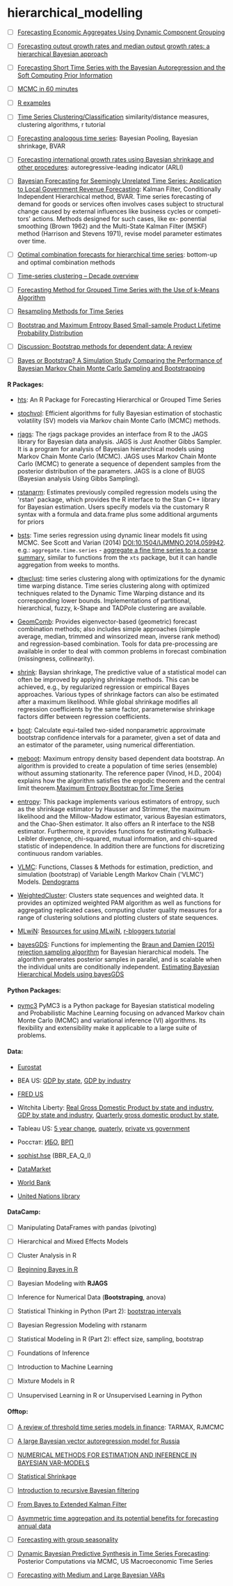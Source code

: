 # hierarchical_modelling

- [ ] [Forecasting Economic Aggregates Using
Dynamic Component Grouping](https://mpra.ub.uni-muenchen.de/81585/1/MPRA_paper_81585.pdf)


- [ ] [Forecasting output growth rates and median output growth rates: a hierarchical Bayesian approach
](https://onlinelibrary.wiley.com/doi/pdf/10.1002/for.800)



- [ ] [Forecasting Short Time Series
with the Bayesian Autoregression
and the Soft Computing Prior Information](https://link.springer.com/chapter/10.1007/978-3-319-10765-3_10)

- [ ] [MCMC in 60 minutes](http://www.math.chalmers.se/~bodavid/GMRF2015/Lectures/F6slides.pdf)




- [ ] [R examples](http://www.rdatamining.com/examples/hierarchical-clustering)





- [ ] [Time Series Clustering/Classification](http://www.stat.unc.edu/faculty/pipiras/timeseries/Multivariate_6_-_Classification_Clustering_-_Menu.html#what_is_this_all_about)
similarity/distance measures, clustering algorithms, r tutorial



- [ ] [Forecasting analogous time series](http://citeseerx.ist.psu.edu/viewdoc/download?doi=10.1.1.519.6011&rep=rep1&type=pdf): Bayesian Pooling, Bayesian shrinkage, BVAR  


- [ ] [Forecasting international growth rates using Bayesian shrinkage and other procedures](https://www.sciencedirect.com/science/article/pii/0304407689900365): autoregressive-leading indicator (ARLI) 


- [ ] [Bayesian Forecasting for Seemingly Unrelated Time Series: Application to Local Government Revenue Forecasting](https://www.jstor.org/stable/2632644?seq=1#page_scan_tab_contents):
Kalman Filter,  Conditionally Independent Hierarchical method,  BVAR.  Time series forecasting of demand for goods or services
 often involves cases subject to structural change caused
 by external influences like business cycles or competi-
 tors' actions. Methods designed for such cases, like ex-
 ponential smoothing (Brown 1962) and the Multi-State
 Kalman Filter (MSKF) method (Harrison and Stevens
 1971), revise model parameter estimates over time.




- [ ] [Optimal combination forecasts for hierarchical time series](https://robjhyndman.com/papers/Hierarchical6.pdf):  bottom-up and optimal combination methods




- [ ] [Time-series clustering – Decade overview](https://www.sciencedirect.com/science/article/abs/pii/S0306437915000733) 


- [ ] [Forecasting Method for Grouped Time Series with the Use of k-Means Algorithm](https://arxiv.org/pdf/1509.04705.pdf)


- [ ] [Resampling Methods for Time Series](http://www-stat.wharton.upenn.edu/~stine/stat910/lectures/13_bootstrap.pdf)


- [ ] [Bootstrap and Maximum Entropy Based Small-sample
Product Lifetime Probability Distribution](https://ac.els-cdn.com/S2405896315003237/1-s2.0-S2405896315003237-main.pdf?_tid=8d1881b9-60f4-4175-8ee8-45b9fde1c368&acdnat=1541141244_8e2bc14c566774b43b8cd097e653bc11)


- [ ] [Discussion: Bootstrap methods for dependent data: A review](http://mapageweb.umontreal.ca/goncals/documents/Goncalves-Politis-2011.pdf)

- [ ] [Bayes or Bootstrap? A Simulation Study Comparing the Performance of Bayesian Markov Chain Monte Carlo Sampling and Bootstrapping](https://academic.oup.com/mbe/article/20/2/255/1003275)


#### R Packages: 

- [hts](https://cran.r-project.org/web/packages/hts/vignettes/hts.pdf): An R Package for Forecasting Hierarchical or Grouped Time Series


- [stochvol](https://cran.r-project.org/web/packages/stochvol/stochvol.pdf): Efficient algorithms for fully Bayesian estimation of stochastic volatility (SV) models
via Markov chain Monte Carlo (MCMC) methods.

- [rjags](https://cran.r-project.org/web/packages/rjags/rjags.pdf): The rjags package provides an interface from R to the JAGS library for Bayesian data analysis.  JAGS is Just Another Gibbs Sampler. It is a program for analysis of Bayesian hierarchical models using Markov Chain Monte Carlo (MCMC). 
JAGS uses Markov Chain Monte Carlo (MCMC) to generate a sequence of dependent samples
from the posterior distribution of the parameters.
JAGS is a clone of BUGS (Bayesian analysis Using Gibbs Sampling). 

- [rstanarm](https://cran.r-project.org/web/packages/rstanarm/rstanarm.pdf):  Estimates previously compiled regression models using the 'rstan'
package, which provides the R interface to the Stan C++ library for Bayesian
estimation. Users specify models via the customary R syntax with a formula and
data.frame plus some additional arguments for priors


- [bsts](https://cran.r-project.org/web/packages/bsts/bsts.pdf): Time series regression 
using dynamic linear models fit using MCMC. See Scott and Varian (2014) <DOI:10.1504/IJMMNO.2014.059942>.
e.g.: ``aggregate.time.series`` - [aggregate a fine time series to a coarse summary](https://www.rdocumentation.org/packages/bsts/versions/0.8.0/topics/aggregate.time.series),
similar to functions from the ``xts`` package, but it can handle aggregation from weeks to months.

- [dtwclust](https://cran.r-project.org/web/packages/dtwclust/dtwclust.pdf): time series clustering along with optimizations for the dynamic time warping distance.
Time series clustering along with optimized techniques related
to the Dynamic Time Warping distance and its corresponding lower bounds.
Implementations of partitional, hierarchical, fuzzy, k-Shape and TADPole
clustering are available. 

- [GeomComb](https://cran.r-project.org/web/packages/GeomComb/GeomComb.pdf):
Provides eigenvector-based (geometric) forecast
combination methods; also includes simple approaches (simple average,
median, trimmed and winsorized mean, inverse rank method) and regression-based
combination. Tools for data pre-processing are available in order to deal with
common problems in forecast combination (missingness, collinearity).


- [shrink](https://cran.r-project.org/web/packages/shrink/shrink.pdf): Baysian shrinkage, The predictive value of a statistical model can often be improved
by applying shrinkage methods. This can be achieved, e.g., by regularized
regression or empirical Bayes approaches. Various types of shrinkage factors can
also be estimated after a maximum likelihood. While global shrinkage modifies
all regression coefficients by the same factor, parameterwise shrinkage factors
differ between regression coefficients. 


- [boot](https://cran.r-project.org/web/packages/boot/boot.pdf): Calculate equi-tailed 
two-sided nonparametric approximate bootstrap confidence intervals for a parameter,
given a set of data and an estimator of the parameter, using numerical differentiation.

- [meboot](https://cran.r-project.org/web/packages/meboot/meboot.pdf): Maximum entropy density based dependent data bootstrap.
An algorithm is provided to create a population of time series (ensemble)
without assuming stationarity. The reference paper (Vinod, H.D., 2004) explains
how the algorithm satisfies the ergodic theorem and the central limit theorem.[Maximum Entropy Bootstrap for Time Series](https://cran.r-project.org/web/packages/meboot/vignettes/meboot.pdf)

- [entropy](https://cran.r-project.org/web/packages/entropy/entropy.pdf): This package implements various estimators of entropy, such
as the shrinkage estimator by Hausser and Strimmer, the maximum likelihood
and the Millow-Madow estimator, various Bayesian estimators, and the
Chao-Shen estimator. It also offers an R interface to the NSB estimator.
Furthermore, it provides functions for estimating Kullback-Leibler divergence,
chi-squared, mutual information, and chi-squared statistic of independence.
In addition there are functions for discretizing continuous random variables.

- [VLMC](https://cran.r-project.org/web/packages/VLMC/VLMC.pdf):  Functions, Classes & Methods for estimation, prediction, and
simulation (bootstrap) of Variable Length Markov Chain ('VLMC') Models. [Dendograms](https://rdrr.io/cran/VLMC/man/as.dendrogram.vlmc.html)


- [WeightedCluster](https://cran.r-project.org/web/packages/WeightedCluster/WeightedCluster.pdf): Clusters state sequences and weighted data. It provides an optimized weighted PAM algorithm
as well as functions for aggregating replicated cases, computing cluster quality measures
for a range of clustering solutions and plotting clusters of state sequences.


- [MLwiN](https://cran.r-project.org/web/packages/R2MLwiN/R2MLwiN.pdf): [Resources for using MLwiN](http://www.bristol.ac.uk/cmm/software/mlwin/mlwin-resources.html#mlmbkgrd), [r-bloggers tutorial](https://www.r-bloggers.com/working-with-r2mlwin-part-1/)

- [bayesGDS](https://cran.r-project.org/web/packages/bayesGDS/bayesGDS.pdf): Functions for implementing the [Braun and Damien (2015) rejection
sampling algorithm](https://www.researchgate.net/publication/260003754_Scalable_Rejection_Sampling_for_Bayesian_Hierarchical_Models) for Bayesian hierarchical models. The algorithm generates
posterior samples in parallel, and is scalable when the individual units are
conditionally independent. [Estimating Bayesian Hierarchical Models using bayesGDS](https://cran.r-project.org/web/packages/bayesGDS/vignettes/bayesGDS.pdf)

#### Python Packages: 

- [pymc3](https://docs.pymc.io) PyMC3 is a Python package for Bayesian statistical modeling and Probabilistic Machine Learning focusing on advanced Markov chain Monte Carlo (MCMC) and variational inference (VI) algorithms. Its flexibility and extensibility make it applicable to a large suite of problems.



#### Data:

- [Eurostat](https://ec.europa.eu/eurostat/web/environmental-data-centre-on-natural-resources/data/main-tables)

- BEA US: [GDP by state](https://www.bea.gov/data/gdp/gdp-state), [GDP by industry](https://www.bea.gov/industry/gdpbyind-data) 

- [FRED US](https://fred.stlouisfed.org/series/TXNQGSP)

- Witchita Liberty: [Real Gross Domestic Product by state and industry](https://wichitaliberty.org/economics/gdp-by-state-and-industry/), [GDP by state and industry](https://wichitaliberty.org/economics/gdp-state-industry-2/), [Quarterly gross domestic product by state](https://wichitaliberty.org/economics/quarterly-gross-domestic-product-by-state/), 

- Tableau US: [5 year change](https://public.tableau.com/profile/bobweeks#!/vizhome/GDPbyStateandComponents/5YearChangebyState), [quaterly](https://public.tableau.com/profile/bobweeks#!/vizhome/GDPbyStateRealQuarterly2014-08-21/Composition), [private vs government](https://public.tableau.com/profile/bobweeks#!/vizhome/QuarterlyGDPbystateandindustrynewprototypestatistics2015-09/States)


- Росстат:  [ИБО](http://www.gks.ru/bgd/free/b01_19/IssWWW.exe/Stg/d000/i000520r.htm), [ВРП](http://www.gks.ru/free_doc/new_site/vvp/tab-vrp2.htm)

- [sophist.hse](http://sophist.hse.ru/hse/nindex.shtml)  (BBR_EA_Q_I)

- [DataMarket](https://datamarket.com/data/set/15qd/net-migration#!ds=15qd!hr0&display=line)

- [World Bank](https://data.worldbank.org/indicator/NV.AGR.TOTL.ZS?name_desc=false&view=chart)

- [United Nations library](http://libraryresources.unog.ch)

#### DataCamp:

- [ ] Manipulating DataFrames with pandas (pivoting)

- [ ] Hierarchical and Mixed Effects Models

- [ ] Cluster Analysis in R

- [ ] [Beginning Bayes in R](https://campus.datacamp.com/courses/beginning-bayes-in-r/introduction-to-bayesian-thinking?ex=1)

- [ ] Bayesian Modeling with **RJAGS** 

- [ ] Inference for Numerical Data (**Bootstraping**, anova)

- [ ] Statistical Thinking in Python (Part 2): [bootstrap intervals](https://campus.datacamp.com/courses/statistical-thinking-in-python-part-2/bootstrap-confidence-intervals?ex=4)

- [ ] Bayesian Regression Modeling with rstanarm

- [ ] Statistical Modeling in R (Part 2): effect size, sampling, bootstrap

- [ ] Foundations of Inference

- [ ] Introduction to Machine Learning

- [ ] Mixture Models in R

- [ ] Unsupervised Learning in R or Unsupervised Learning in Python




#### Offtop: 

- [ ] [A review of threshold time series models in
finance](http://intlpress.com/site/pub/files/_fulltext/journals/sii/2011/0004/0002/SII-2011-0004-0002-a012.pdf): TARMAX, RJMCMC



- [ ] [A large Bayesian vector autoregression model for Russia ](http://www.cbr.ru/content/document/file/16690/wps_1_e.pdf)

- [ ] [NUMERICAL METHODS FOR ESTIMATION AND
INFERENCE IN BAYESIAN VAR-MODELS](https://onlinelibrary.wiley.com/doi/abs/10.1002/(SICI)1099-1255(199703)12:2<99::AID-JAE429>3.0.CO;2-A)

- [ ] [Statistical Shrinkage](https://eranraviv.com/shrinkage-in-statistics/)

- [ ] [Introduction to recursive Bayesian filtering](https://people.csail.mit.edu/mrub/talks/filtering.pdf)


- [ ] [From Bayes to Extended Kalman Filter](http://people.ciirc.cvut.cz/~hlavac/TeachPresEn/55AutonomRobotics/2015-05-04ReinsteinBayes-ekf.pdf)



- [ ] [Asymmetric time aggregation and its potential benefits for forecasting annual data](https://link.springer.com/article/10.1007/s00181-014-0864-0)




- [ ] [Forecasting with group seasonality](https://pure.tue.nl/ws/files/1718873/200610743.pdf)


- [ ] [Dynamic Bayesian Predictive Synthesis in Time Series Forecasting](https://arxiv.org/pdf/1601.07463.pdf): Posterior Computations via MCMC,  US Macroeconomic Time Series



- [ ] [Forecasting with Medium and Large Bayesian VARs](http://ecares.ulb.ac.be/ecaresdocuments/seminars1011/koop.pdf)




